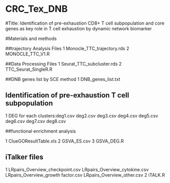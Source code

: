 # CRC_Tex_DNB
#Title: Identification of pre-exhaustion CD8+ T cell subpopulation and core genes as key role in T cell exhaustion by dynamic network biomarker

#Materials and methods

##trajectory Analysis Files
1 Monocle_TTC_trajectory.rds
2 MONOCLE_TTC_V1.R

##Data Processing Files
1 Seurat_TTC_subcluster.rds
2 TTC_Seurat_SingleR.R

##DNB genes list by SCE method
1 DNB_genes_list.txt

## Identification of pre-exhaustion T cell subpopulation
1 DEG for each clusters:deg1.csv deg2.csv deg3.csv deg4.csv deg5.csv deg6.csv deg7.csv deg8.csv

##functional enrichment analysis

1 ClueGOResultTable.xls
2 GSVA_ES.csv
3 GSVA_DEG.R

## iTalker files
1 LRpairs_Overview_checkpoint.csv LRpairs_Overview_cytokine.csv LRpairs_Overview_growth factor.csv LRpairs_Overview_other.csv
2 iTALK.R
